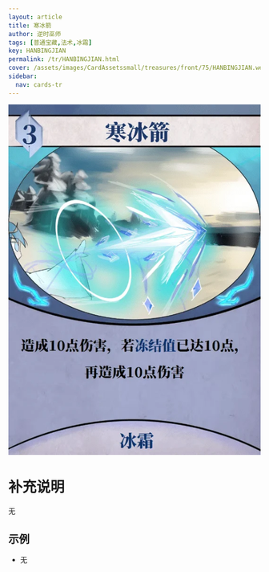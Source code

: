 ```yaml
---
layout: article
title: 寒冰箭
author: 逆时巫师
tags: [普通宝藏,法术,冰霜]
key: HANBINGJIAN
permalink: /tr/HANBINGJIAN.html
cover: /assets/images/CardAssetssmall/treasures/front/75/HANBINGJIAN.webp
sidebar:
  nav: cards-tr
---
```

![](/assets/images/CardAssets/treasures/front/75/HANBINGJIAN.webp)

# 补充说明
无


## 示例
* 无